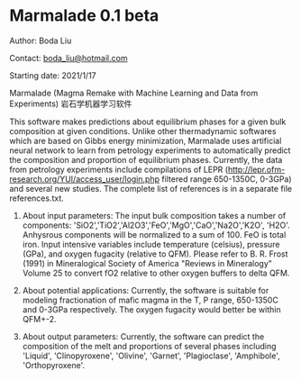 # Marmalade 0.1 beta

Author: Boda Liu

Contact: boda_liu@hotmail.com

Starting date: 2021/1/17

Marmalade (Magma Remake with Machine Learning and Data from Experiments) 岩石学机器学习软件

This software makes predictions about equilibrium phases for a given bulk composition at given conditions. Unlike other thermadynamic softwares which are based on Gibbs energy minimization, Marmalade uses artificial neural network to learn from petrology experiments to automatically predict the composition and proportion of equilibrium phases. Currently, the data from petrology experiments include compilations of LEPR (http://lepr.ofm-research.org/YUI/access_user/login.php filtered range 650-1350C, 0-3GPa) and several new studies. The complete list of references is in a separate file references.txt.

1. About input parameters:
The input bulk composition takes a number of components: 'SiO2','TiO2','Al2O3','FeO','MgO','CaO','Na2O','K2O', 'H2O'. Anhysrous components will be normalized to a sum of 100. FeO is total iron.
Input intensive variables include temperature (celsius), pressure (GPa), and oxygen fugacity (relative to QFM). Please refer to B. R. Frost (1991) in Mineralogical Society of America "Reviews in Mineralogy" Volume 25 to convert fO2 relative to other oxygen buffers to delta QFM.

2. About potential applications:
Currently, the software is suitable for modeling fractionation of mafic magma in the T, P range, 650-1350C and 0-3GPa respectively. The oxygen fugacity would better be within QFM+-2.

3. About output parameters:
Currently, the software can predict the composition of the melt and proportions of several phases including 'Liquid', 'Clinopyroxene', 'Olivine', 'Garnet', 'Plagioclase', 'Amphibole', 'Orthopyroxene'.


